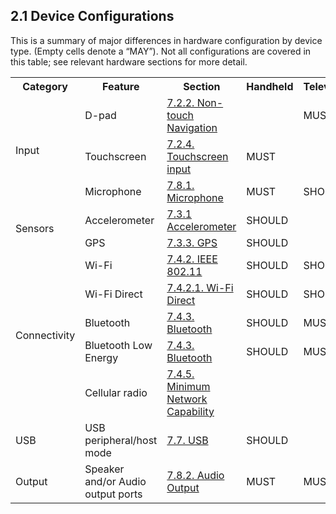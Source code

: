 ## 2.1 Device Configurations

This is a summary of major differences in hardware configuration by device
type. (Empty cells denote a “MAY”). Not all configurations are covered in this
table; see relevant hardware sections for more detail.

<table>
 <tr>
    <th>Category</th>
    <th>Feature</th>
    <th>Section</th>
    <th>Handheld</th>
    <th>Television</th>
    <th>Watch</th>
    <th>Automotive</th>
    <th>Other</th>
 </tr>
 <tr>
    <td rowspan="3">Input</td>
    <td>D-pad</td>
    <td><a href="#7_2_2_non-touch-navigation">7.2.2. Non-touch Navigation</a></td>
    <td></td>
    <td>MUST</td>
    <td></td>
    <td></td>
    <td></td>
 </tr>
 <tr>
    <td>Touchscreen </td>
    <td><a href="#7_2_4_touchscreen_input">7.2.4. Touchscreen input</a></td>
    <td>MUST</td>
    <td></td>
    <td>MUST</td>
    <td></td>
    <td>SHOULD</td>
 </tr>
 <tr>
    <td>Microphone </td>
    <td><a href="#7_8_1_microphone">7.8.1. Microphone</a></td>
    <td>MUST</td>
    <td>SHOULD </td>
    <td>MUST</td>
    <td>MUST</td>
    <td>SHOULD</td>
 </tr>
 <tr>
    <td rowspan="2">Sensors</td>
    <td>Accelerometer </td>
    <td><a href="#7_3_1_accelerometer">7.3.1 Accelerometer</a></td>
    <td>SHOULD</td>
    <td></td>
    <td>SHOULD</td>
    <td></td>
    <td>SHOULD</td>
 </tr>
 <tr>
    <td>GPS</td>
    <td><a href="#7_3_3_gps">7.3.3. GPS</a></td>
    <td>SHOULD</td>
    <td></td>
    <td></td>
    <td>SHOULD</td>
    <td></td>
 </tr>
 <tr>
    <td rowspan="5">Connectivity</td>
    <td>Wi-Fi</td>
    <td><a href="#7_4_2_ieee_802.11">7.4.2. IEEE 802.11</a></td>
    <td>SHOULD</td>
    <td>SHOULD</td>
    <td></td>
    <td>SHOULD</td>
    <td>SHOULD</td>
 </tr>
 <tr>
    <td>Wi-Fi Direct</td>
    <td><a href="#7_4_2_1_wi-fi-direct">7.4.2.1. Wi-Fi Direct</a></td>
    <td>SHOULD</td>
    <td>SHOULD</td>
    <td></td>
    <td></td>
    <td>SHOULD</td>
 </tr>
 <tr>
    <td>Bluetooth</td>
    <td><a href="#7_4_3_bluetooth">7.4.3. Bluetooth</a></td>
    <td>SHOULD</td>
    <td>MUST</td>
    <td>MUST</td>
    <td>MUST</td>
    <td>SHOULD</td>
 </tr>
 <tr>
    <td>Bluetooth Low Energy</td>
    <td><a href="#7_4_3_bluetooth">7.4.3. Bluetooth</a></td>
    <td>SHOULD</td>
    <td>MUST</td>
    <td>SHOULD</td>
    <td>SHOULD</td>
    <td>SHOULD</td>
 </tr>
 <tr>
    <td>Cellular radio</td>
    <td><a href="#7_4_5_minimum-network-capability">
      7.4.5. Minimum Network Capability</a></td>
    <td></td>
    <td></td>
    <td></td>
    <td>SHOULD</td>
    <td></td>
 </tr>
 <tr>
    <td>USB</td>
    <td>USB peripheral/host mode</td>
    <td><a href="#7_7_usb">7.7. USB</a></td>
    <td>SHOULD</td>
    <td></td>
    <td></td>
    <td>SHOULD</td>
    <td>SHOULD</td>
 </tr>
 <tr>
    <td>Output</td>
    <td>Speaker and/or Audio output ports</td>
    <td><a href="#7_8_2_audio_output">7.8.2. Audio Output</a></td>
    <td>MUST</td>
    <td>MUST</td>
    <td></td>
    <td>MUST</td>
    <td>MUST</td>
 </tr>
</table>
